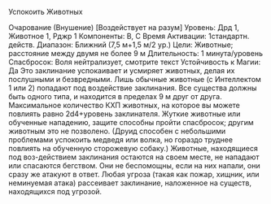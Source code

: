 
Успокоить Животных

Очарование (Внушение) [Воздействует
на разум]
Уровень: Дрд 1, Животное 1, Рджр 1
Компоненты: В, С
Время Активации: 1стандартн. действ.
Диапазон: Ближний (7,5 м+1,5 м/2 ур.)
Цели: Животные; расстояние между
двумя не более 9 м
Длительность: 1 минута/уровень
Спасбросок: Воля нейтрализует,
смотрите текст
Устойчивость к Магии: Да
Это заклинание успокаивает и усмиряет
животных, делая их послушными и безвредными. Лишь обычные животные
(с Интеллектом 1 или 2) попадают под
воздействие заклинания. Все существа
должны быть одного типа, и находится в
пределах 9 м друг от друга. Максимальное количество КХП животных, на которое вы можете повлиять равно 2d4+уровень заклинателя. Жуткие животные или
обученные нападению, защите способны пройти спасбросок; другим животным это не позволено. (Друид способен
с небольшими проблемами успокоить
медведя или волка, но гораздо труднее
повлиять на обученную сторожевую собаку.)
Животные, находящиеся под воз-действием заклинания остаются на своем
месте, не нападают или спасаются бегством. Они не беспомощны, если на них
напали, они сразу же атакуют в ответ.
Любая угроза (такая как пожар, хищник, или неминуемая атака) рассеивает
заклинание, наложенное на существ, находящихся под угрозой.
